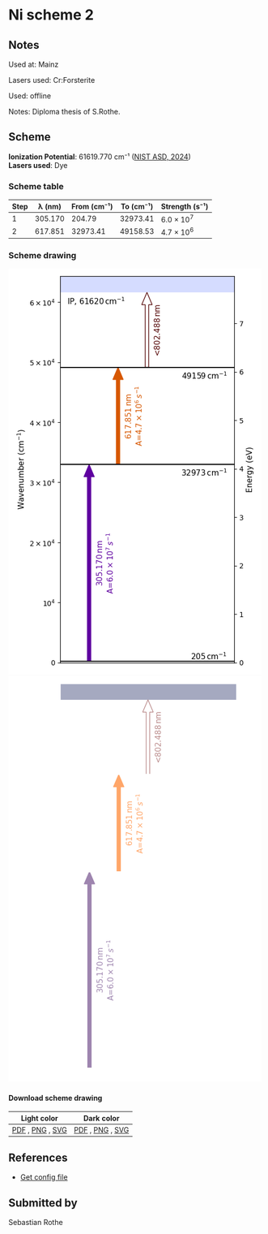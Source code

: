 # Ni scheme 2

## Notes

Used at: Mainz

Lasers used: Cr:Forsterite

Used: offline

Notes: Diploma thesis of S.Rothe.



## Scheme

**Ionization Potential**: 61619.770 cm⁻¹ ([NIST ASD, 2024](https://www.nist.gov/pml/atomic-spectra-database))  
**Lasers used**: Dye

### Scheme table

| Step | λ (nm)  | From (cm⁻¹) | To (cm⁻¹) |    Strength (s⁻¹)    |
| ---- | ------- | ----------- | --------- | -------------------- |
| 1    | 305.170 | 204.79      | 32973.41  | 6.0 × 10<sup>7</sup> |
| 2    | 617.851 | 32973.41    | 49158.53  | 4.7 × 10<sup>6</sup> |


### Scheme drawing

![ni scheme, light mode](ni-002/ni-002-light.png#only-light)
![ni scheme, dark mode](ni-002/ni-002-dark-web.png#only-dark)

#### Download scheme drawing

|                                            Light color                                            |                                           Dark color                                           |
| ------------------------------------------------------------------------------------------------- | ---------------------------------------------------------------------------------------------- |
| [PDF](ni-002/ni-002-light.pdf) , [PNG](ni-002/ni-002-light.png) , [SVG](ni-002/ni-002-light.svg)  | [PDF](ni-002/ni-002-dark.pdf) , [PNG](ni-002/ni-002-dark.png) , [SVG](ni-002/ni-002-dark.svg)  |


## References

  - [Get config file](https://github.com/RIMS-Code/rims-code.github.io/blob/main/db/ni-002.json)



## Submitted by

Sebastian Rothe


